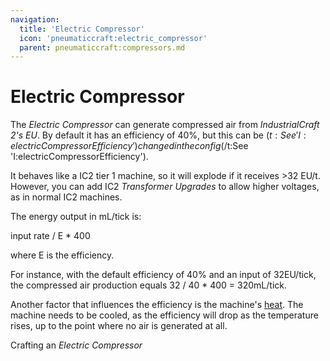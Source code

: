 ```yaml
---
navigation:
  title: 'Electric Compressor'
  icon: 'pneumaticcraft:electric_compressor'
  parent: pneumaticcraft:compressors.md
---
```


# Electric Compressor

The _Electric Compressor_ can generate compressed air from _IndustrialCraft 2's EU_. By default it has an efficiency of 40%, but this can be <Color id='dark_purple'>$(t:See 'I:electricCompressorEfficiency')changed in the config$(/t:See 'I:electricCompressorEfficiency')</Color>.

It behaves like a IC2 tier 1 machine, so it will explode if it receives >32 EU/t. However, you can add IC2 _Transformer Upgrades_ to allow higher voltages, as in normal IC2 machines.

The energy output in mL/tick is:

<Color id='dark_green'>input rate / E \* 400</Color>

where <Color id='dark_green'>E</Color> is the efficiency.

For instance, with the default efficiency of 40% and an input of 32EU/tick, the compressed air production equals <Color id='dark_green'>32 / 40 \* 400 = 320mL/tick.</Color>

Another factor that influences the efficiency is the machine's [heat](../base_concepts/heat.md). The machine needs to be cooled, as the efficiency will drop as the temperature rises, up to the point where no air is generated at all.

Crafting an _Electric Compressor_

<Recipe id="pneumaticcraft:electric_compressor" />
